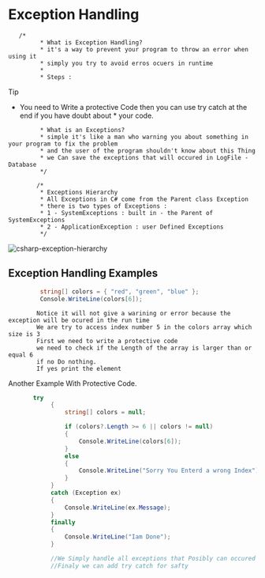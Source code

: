 # Exception Handling
       /*
             * What is Exception Handling?
             * it's a way to prevent your program to throw an error when using it 
             * simply you try to avoid erros ocuers in runtime 
             * 
             * Steps : 
> [!TIP]
 >* You need to Write a protective Code then you can use try catch at the end if you have doubt about 
             * your code.
>   
             * What is an Exceptions?
             * simple it's like a man who warning you about something in your program to fix the problem 
             * and the user of the program shouldn't know about this Thing
             * we Can save the exceptions that will occured in LogFile - Database
             */

            /*
             * Exceptions Hierarchy
             * All Exceptions in C# come from the Parent class Exception 
             * there is two types of Exceptions : 
             * 1 - SystemExceptions : built in - the Parent of SystemExceptions
             * 2 - ApplicationException : user Defined Exceptions
             */

         
![csharp-exception-hierarchy](https://github.com/Ebrahemots-lab/What-I-Learn/assets/79811814/260bf91d-c499-4cfc-a5b1-82ab08fc4c33)

## Exception Handling Examples

``` c#
         string[] colors = { "red", "green", "blue" };
         Console.WriteLine(colors[6]);
 ```
            Notice it will not give a warining or error because the exception will be ocured in the run time
            We are try to access index number 5 in the colors array which size is 3 
            First we need to write a protective code 
            we need to check if the Length of the array is larger than or equal 6 
            if no Do nothing.
            If yes print the element 


Another Example With Protective Code. 

``` C#
       try 
            {
                string[] colors = null;

                if (colors?.Length >= 6 || colors != null)
                {
                    Console.WriteLine(colors[6]);
                }
                else
                {
                    Console.WriteLine("Sorry You Enterd a wrong Index");
                }
            }
            catch (Exception ex)
            {
                Console.WriteLine(ex.Message);
            }
            finally 
            {
                Console.WriteLine("Iam Done"); 
            }

            //We Simply handle all exceptions that Posibly can occured during runtime
            //Finaly we can add try catch for safty 
```

